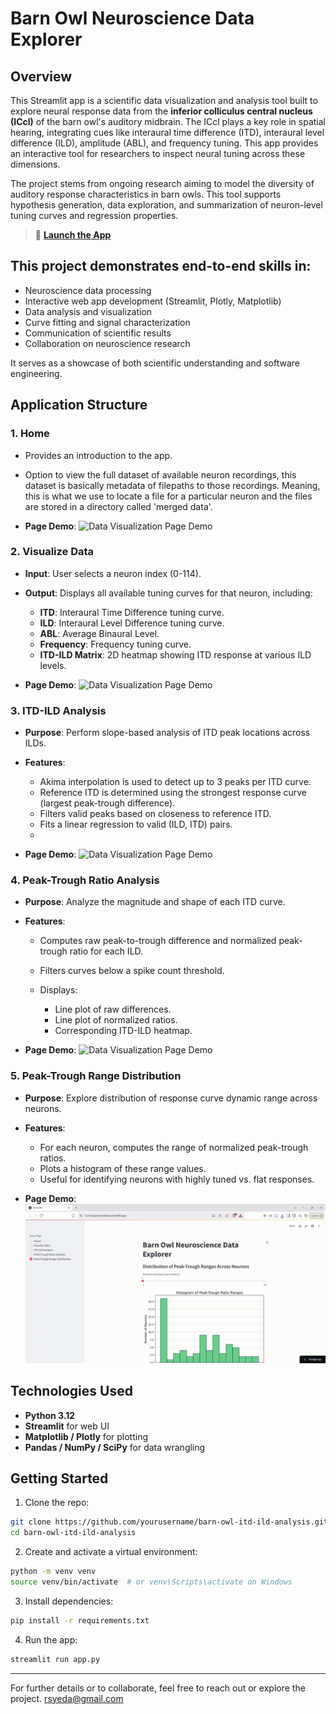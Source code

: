 # Barn Owl Neuroscience Data Explorer 

## Overview

This Streamlit app is a scientific data visualization and analysis tool built to explore neural response data from the **inferior colliculus central nucleus (ICcl)** of the barn owl's auditory midbrain. The ICcl plays a key role in spatial hearing, integrating cues like interaural time difference (ITD), interaural level difference (ILD), amplitude (ABL), and frequency tuning. This app provides an interactive tool for researchers to inspect neural tuning across these dimensions.

The project stems from ongoing research aiming to model the diversity of auditory response characteristics in barn owls. This tool supports hypothesis generation, data exploration, and summarization of neuron-level tuning curves and regression properties. 

> 🔗 **[Launch the App](https://iccl-response-viewer.streamlit.app/)**  

## This project demonstrates end-to-end skills in:

* Neuroscience data processing
* Interactive web app development (Streamlit, Plotly, Matplotlib)
* Data analysis and visualization
* Curve fitting and signal characterization
* Communication of scientific results
* Collaboration on neuroscience research

It serves as a showcase of both scientific understanding and software engineering.

## Application Structure

### 1. Home

* Provides an introduction to the app.
* Option to view the full dataset of available neuron recordings, this dataset is basically metadata of filepaths to those recordings. Meaning, this is what we use to locate a file for a particular neuron and the files are stored in a directory called 'merged data'. 

* **Page Demo**: 
![Data Visualization Page Demo](assets/home.gif)

### 2. Visualize Data

* **Input**: User selects a neuron index (0-114).
* **Output**: Displays all available tuning curves for that neuron, including:

  * **ITD**: Interaural Time Difference tuning curve.
  * **ILD**: Interaural Level Difference tuning curve.
  * **ABL**: Average Binaural Level.
  * **Frequency**: Frequency tuning curve.
  * **ITD-ILD Matrix**: 2D heatmap showing ITD response at various ILD levels.
    
* **Page Demo**: 
![Data Visualization Page Demo](assets/viz-data.gif)

### 3. ITD-ILD Analysis

* **Purpose**: Perform slope-based analysis of ITD peak locations across ILDs.
* **Features**:

  * Akima interpolation is used to detect up to 3 peaks per ITD curve.
  * Reference ITD is determined using the strongest response curve (largest peak-trough difference).
  * Filters valid peaks based on closeness to reference ITD.
  * Fits a linear regression to valid (ILD, ITD) pairs.
  * 
* **Page Demo**: 
![Data Visualization Page Demo](assets/itd-ild.gif)

### 4. Peak-Trough Ratio Analysis

* **Purpose**: Analyze the magnitude and shape of each ITD curve.
* **Features**:

  * Computes raw peak-to-trough difference and normalized peak-trough ratio for each ILD.
  * Filters curves below a spike count threshold.
  * Displays:

    * Line plot of raw differences.
    * Line plot of normalized ratios.
    * Corresponding ITD-ILD heatmap.

* **Page Demo**: 
![Data Visualization Page Demo](assets/peak-trough.gif)

### 5. Peak-Trough Range Distribution

* **Purpose**: Explore distribution of response curve dynamic range across neurons.
* **Features**:

  * For each neuron, computes the range of normalized peak-trough ratios.
  * Plots a histogram of these range values.
  * Useful for identifying neurons with highly tuned vs. flat responses.

* **Page Demo**: 
![Data Visualization Page Demo](assets/peak-trough-hist.gif)

## Technologies Used

* **Python 3.12**
* **Streamlit** for web UI
* **Matplotlib / Plotly** for plotting
* **Pandas / NumPy / SciPy** for data wrangling

## Getting Started

1. Clone the repo:

```bash
git clone https://github.com/yourusername/barn-owl-itd-ild-analysis.git
cd barn-owl-itd-ild-analysis
```

2. Create and activate a virtual environment:

```bash
python -m venv venv
source venv/bin/activate  # or venv\Scripts\activate on Windows
```

3. Install dependencies:

```bash
pip install -r requirements.txt
```

4. Run the app:

```bash
streamlit run app.py
```
---

For further details or to collaborate, feel free to reach out or explore the project. rsyeda@gmail.com 
